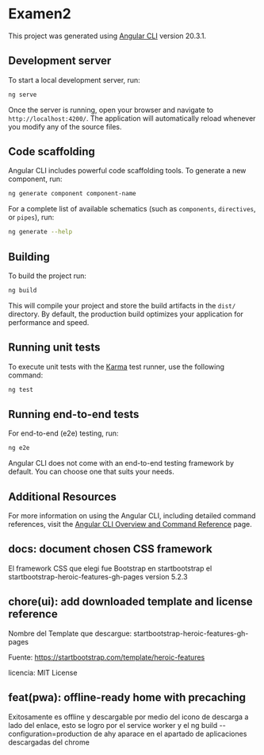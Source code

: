 # Examen2

This project was generated using [Angular CLI](https://github.com/angular/angular-cli) version 20.3.1.

## Development server

To start a local development server, run:

```bash
ng serve
```

Once the server is running, open your browser and navigate to `http://localhost:4200/`. The application will automatically reload whenever you modify any of the source files.

## Code scaffolding

Angular CLI includes powerful code scaffolding tools. To generate a new component, run:

```bash
ng generate component component-name
```

For a complete list of available schematics (such as `components`, `directives`, or `pipes`), run:

```bash
ng generate --help
```

## Building

To build the project run:

```bash
ng build
```

This will compile your project and store the build artifacts in the `dist/` directory. By default, the production build optimizes your application for performance and speed.

## Running unit tests

To execute unit tests with the [Karma](https://karma-runner.github.io) test runner, use the following command:

```bash
ng test
```

## Running end-to-end tests

For end-to-end (e2e) testing, run:

```bash
ng e2e
```

Angular CLI does not come with an end-to-end testing framework by default. You can choose one that suits your needs.

## Additional Resources

For more information on using the Angular CLI, including detailed command references, visit the [Angular CLI Overview and Command Reference](https://angular.dev/tools/cli) page.

## docs: document chosen CSS framework

El framework CSS que elegi fue Bootstrap en startbootstrap el startbootstrap-heroic-features-gh-pages version 5.2.3

## chore(ui): add downloaded template and license reference

Nombre del Template que descargue: startbootstrap-heroic-features-gh-pages

Fuente: https://startbootstrap.com/template/heroic-features

licencia: MIT License

## feat(pwa): offline-ready home with precaching

Exitosamente es offline y descargable por medio del icono de descarga a lado del enlace, esto se logro por el service worker y el ng build --configuration=production de ahy aparace en el apartado de aplicaciones descargadas del chrome
